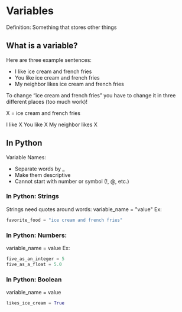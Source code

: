 # Variables
Definition: Something that stores other things
## What is a variable? 
Here are three example sentences: 

* I like ice cream and french fries
* You like ice cream and french fries
* My neighbor likes ice cream and french fries

To change “ice cream and french fries” you have to change it in three different places (too much work)!

X = ice cream and french fries

I like X
You like X
My neighbor likes X

## In Python
Variable Names:
* Separate words by _
* Make them descriptive
* Cannot start with number or symbol (!, @, etc.)
### In Python: Strings
Strings need quotes around words:
variable_name = "value"
Ex:
```python
favorite_food = "ice cream and french fries"
```
### In Python: Numbers:
variable_name = value
Ex:
```python
five_as_an_integer = 5
five_as_a_float = 5.0
```
### In Python: Boolean
variable_name = value
```python
likes_ice_cream = True
```
